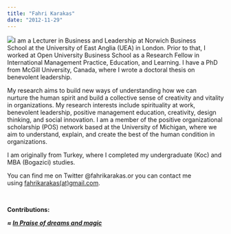 ```yaml
---
title: "Fahri Karakas"
date: "2012-11-29"
---
```


[![](https://organizationunbound.org/wp-content/uploads/2012/11/Fahrithumb-300x247.jpg)](https://organizationunbound.org/wp-content/uploads/2012/11/Fahrithumb.jpg)I am a Lecturer in Business and Leadership at Norwich Business School at the University of East Anglia (UEA) in London. Prior to that, I worked at Open University Business School as a Research Fellow in International Management Practice, Education, and Learning. I have a PhD from McGill University, Canada, where I wrote a doctoral thesis on benevolent leadership.

My research aims to build new ways of understanding how we can nurture the human spirit and build a collective sense of creativity and vitality in organizations. My research interests include spirituality at work, benevolent leadership, positive management education, creativity, design thinking, and social innovation. I am a member of the positive organizational scholarship (POS) network based at the University of Michigan, where we aim to understand, explain, and create the best of the human condition in organizations.

I am originally from Turkey, where I completed my undergraduate (Koc) and MBA (Bogazici) studies.

You can find me on Twitter @fahrikarakas.or you can contact me using [fahrikarakas(at)gmail.com](mailto:fahrikarakas@gmail.com).

 

**Contributions:**

_**≈ [In Praise of dreams and magic](https://organizationunbound.org/expressive-change/in-praise-of-dreams-and-magic/)**_
